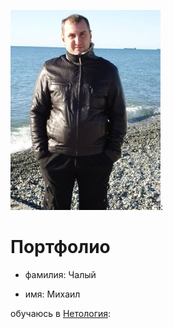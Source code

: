 ![фото](1234567654321.jpg):

# Портфолио
- фамилия: Чалый

- имя: Михаил
  

обучаюсь в [Нетология](https://netology.ru):

